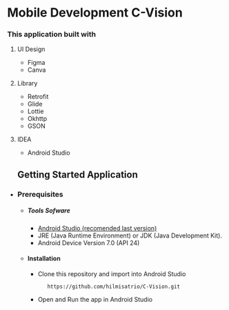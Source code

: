 # Mobile Development C-Vision

### This application built with

1. UI Design
   * Figma
   * Canva
2. Library
   * Retrofit
   * Glide
   * Lottie
   * Okhttp
   * GSON
3. IDEA
   * Android Studio



   ## Getting Started Application

  - ### Prerequisites

      - ##### Tools Sofware
        - [Android Studio (recomended last version)](https://developer.android.com/studio)
        - JRE (Java Runtime Environment) or JDK (Java Development Kit).
        - Android Device Version 7.0 (API 24)

      - #### Installation
        - Clone this repository and import into Android Studio    
            ```
               https://github.com/hilmisatrio/C-Vision.git
            ``` 
        - Open and Run the app in Android Studio
